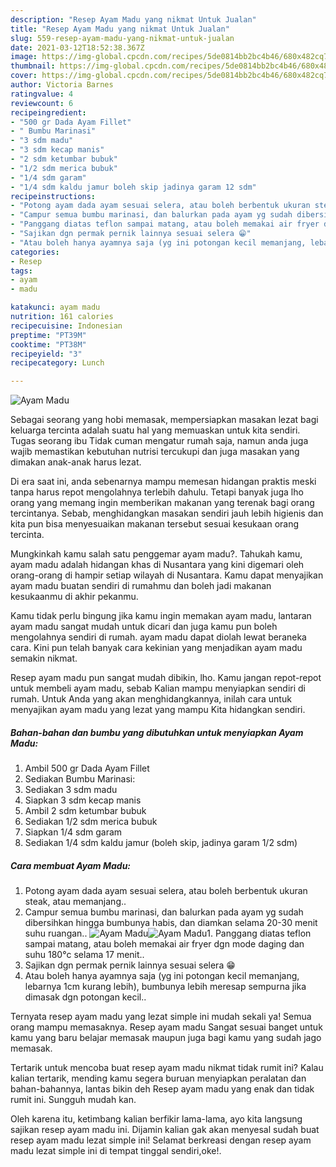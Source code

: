 ```yaml
---
description: "Resep Ayam Madu yang nikmat Untuk Jualan"
title: "Resep Ayam Madu yang nikmat Untuk Jualan"
slug: 559-resep-ayam-madu-yang-nikmat-untuk-jualan
date: 2021-03-12T18:52:38.367Z
image: https://img-global.cpcdn.com/recipes/5de0814bb2bc4b46/680x482cq70/ayam-madu-foto-resep-utama.jpg
thumbnail: https://img-global.cpcdn.com/recipes/5de0814bb2bc4b46/680x482cq70/ayam-madu-foto-resep-utama.jpg
cover: https://img-global.cpcdn.com/recipes/5de0814bb2bc4b46/680x482cq70/ayam-madu-foto-resep-utama.jpg
author: Victoria Barnes
ratingvalue: 4
reviewcount: 6
recipeingredient:
- "500 gr Dada Ayam Fillet"
- " Bumbu Marinasi"
- "3 sdm madu"
- "3 sdm kecap manis"
- "2 sdm ketumbar bubuk"
- "1/2 sdm merica bubuk"
- "1/4 sdm garam"
- "1/4 sdm kaldu jamur boleh skip jadinya garam 12 sdm"
recipeinstructions:
- "Potong ayam dada ayam sesuai selera, atau boleh berbentuk ukuran steak, atau memanjang.."
- "Campur semua bumbu marinasi, dan balurkan pada ayam yg sudah dibersihkan hingga bumbunya habis, dan diamkan selama 20-30 menit suhu ruangan.."
- "Panggang diatas teflon sampai matang, atau boleh memakai air fryer dgn mode daging dan suhu 180°c selama 17 menit.."
- "Sajikan dgn permak pernik lainnya sesuai selera 😁"
- "Atau boleh hanya ayamnya saja (yg ini potongan kecil memanjang, lebarnya 1cm kurang lebih), bumbunya lebih meresap sempurna jika dimasak dgn potongan kecil.."
categories:
- Resep
tags:
- ayam
- madu

katakunci: ayam madu 
nutrition: 161 calories
recipecuisine: Indonesian
preptime: "PT39M"
cooktime: "PT38M"
recipeyield: "3"
recipecategory: Lunch

---
```



![Ayam Madu](https://img-global.cpcdn.com/recipes/5de0814bb2bc4b46/680x482cq70/ayam-madu-foto-resep-utama.jpg)

Sebagai seorang yang hobi memasak, mempersiapkan masakan lezat bagi keluarga tercinta adalah suatu hal yang memuaskan untuk kita sendiri. Tugas seorang ibu Tidak cuman mengatur rumah saja, namun anda juga wajib memastikan kebutuhan nutrisi tercukupi dan juga masakan yang dimakan anak-anak harus lezat.

Di era  saat ini, anda sebenarnya mampu memesan hidangan praktis meski tanpa harus repot mengolahnya terlebih dahulu. Tetapi banyak juga lho orang yang memang ingin memberikan makanan yang terenak bagi orang tercintanya. Sebab, menghidangkan masakan sendiri jauh lebih higienis dan kita pun bisa menyesuaikan makanan tersebut sesuai kesukaan orang tercinta. 



Mungkinkah kamu salah satu penggemar ayam madu?. Tahukah kamu, ayam madu adalah hidangan khas di Nusantara yang kini digemari oleh orang-orang di hampir setiap wilayah di Nusantara. Kamu dapat menyajikan ayam madu buatan sendiri di rumahmu dan boleh jadi makanan kesukaanmu di akhir pekanmu.

Kamu tidak perlu bingung jika kamu ingin memakan ayam madu, lantaran ayam madu sangat mudah untuk dicari dan juga kamu pun boleh mengolahnya sendiri di rumah. ayam madu dapat diolah lewat beraneka cara. Kini pun telah banyak cara kekinian yang menjadikan ayam madu semakin nikmat.

Resep ayam madu pun sangat mudah dibikin, lho. Kamu jangan repot-repot untuk membeli ayam madu, sebab Kalian mampu menyiapkan sendiri di rumah. Untuk Anda yang akan menghidangkannya, inilah cara untuk menyajikan ayam madu yang lezat yang mampu Kita hidangkan sendiri.

<!--inarticleads1-->

##### Bahan-bahan dan bumbu yang dibutuhkan untuk menyiapkan Ayam Madu:

1. Ambil 500 gr Dada Ayam Fillet
1. Sediakan  Bumbu Marinasi:
1. Sediakan 3 sdm madu
1. Siapkan 3 sdm kecap manis
1. Ambil 2 sdm ketumbar bubuk
1. Sediakan 1/2 sdm merica bubuk
1. Siapkan 1/4 sdm garam
1. Sediakan 1/4 sdm kaldu jamur (boleh skip, jadinya garam 1/2 sdm)




<!--inarticleads2-->

##### Cara membuat Ayam Madu:

1. Potong ayam dada ayam sesuai selera, atau boleh berbentuk ukuran steak, atau memanjang..
1. Campur semua bumbu marinasi, dan balurkan pada ayam yg sudah dibersihkan hingga bumbunya habis, dan diamkan selama 20-30 menit suhu ruangan..
<img src="https://img-global.cpcdn.com/steps/871c0316c003d52e/160x128cq70/ayam-madu-langkah-memasak-2-foto.jpg" alt="Ayam Madu"><img src="https://img-global.cpcdn.com/steps/b0538ed4d6241984/160x128cq70/ayam-madu-langkah-memasak-2-foto.jpg" alt="Ayam Madu">1. Panggang diatas teflon sampai matang, atau boleh memakai air fryer dgn mode daging dan suhu 180°c selama 17 menit..
1. Sajikan dgn permak pernik lainnya sesuai selera 😁
1. Atau boleh hanya ayamnya saja (yg ini potongan kecil memanjang, lebarnya 1cm kurang lebih), bumbunya lebih meresap sempurna jika dimasak dgn potongan kecil..




Ternyata resep ayam madu yang lezat simple ini mudah sekali ya! Semua orang mampu memasaknya. Resep ayam madu Sangat sesuai banget untuk kamu yang baru belajar memasak maupun juga bagi kamu yang sudah jago memasak.

Tertarik untuk mencoba buat resep ayam madu nikmat tidak rumit ini? Kalau kalian tertarik, mending kamu segera buruan menyiapkan peralatan dan bahan-bahannya, lantas bikin deh Resep ayam madu yang enak dan tidak rumit ini. Sungguh mudah kan. 

Oleh karena itu, ketimbang kalian berfikir lama-lama, ayo kita langsung sajikan resep ayam madu ini. Dijamin kalian gak akan menyesal sudah buat resep ayam madu lezat simple ini! Selamat berkreasi dengan resep ayam madu lezat simple ini di tempat tinggal sendiri,oke!.

